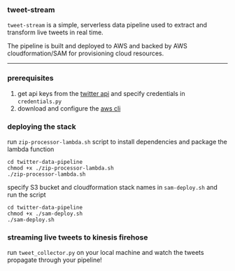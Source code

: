 ### tweet-stream

`tweet-stream` is a simple, serverless data pipeline used to extract and transform live tweets in real time.  

The pipeline is built and deployed to AWS and backed by AWS cloudformation/SAM for provisioning cloud resources. 

---

### prerequisites

1. get api keys from the [twitter api](https://developer.twitter.com/en/docs) and specify credentials in `credentials.py`
2. download and configure the [aws cli](https://docs.aws.amazon.com/cli/latest/userguide/cli-chap-configure.html)

### deploying the stack

run `zip-processor-lambda.sh` script to install dependencies and package the lambda function

```shell
cd twitter-data-pipeline
chmod +x ./zip-processor-lambda.sh
./zip-processor-lambda.sh
```

specify S3 bucket and cloudformation stack names in `sam-deploy.sh` and run the script

```shell
cd twitter-data-pipeline
chmod +x ./sam-deploy.sh
./sam-deploy.sh
```

### streaming live tweets to kinesis firehose

run `tweet_collector.py` on your local machine and watch the tweets propagate through your pipeline!
